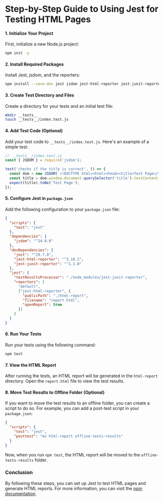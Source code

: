 
# Step-by-Step Guide to Using Jest for Testing HTML Pages

#### 1. Initialize Your Project

First, initialize a new Node.js project:

```sh
npm init -y
```

#### 2. Install Required Packages

Install Jest, jsdom, and the reporters:

```sh
npm install --save-dev jest jsdom jest-html-reporter jest-junit-reporter
```

#### 3. Create Test Directory and Files

Create a directory for your tests and an initial test file:

```sh
mkdir __tests__
touch __tests__/index.test.js
```

#### 4. Add Test Code (Optional)

Add your test code to `__tests__/index.test.js`. Here's an example of a simple test:

```javascript
// __tests__/index.test.js
const { JSDOM } = require('jsdom');

test('checks if the title is correct', () => {
  const dom = new JSDOM(`<!DOCTYPE html><html><head><title>Test Page</title></head><body></body></html>`);
  const title = dom.window.document.querySelector('title').textContent;
  expect(title).toBe('Test Page');
});
```

#### 5. Configure Jest in `package.json`

Add the following configuration to your `package.json` file:

```json
{
  "scripts": {
    "test": "jest"
  },
  "dependencies": {
    "jsdom": "^24.0.0"
  },
  "devDependencies": {
    "jest": "^29.7.0",
    "jest-html-reporter": "^3.10.2",
    "jest-junit-reporter": "^1.1.0"
  },
  "jest": {
    "testResultsProcessor": "./node_modules/jest-junit-reporter",
    "reporters": [
      "default",
      ["jest-html-reporter", {
        "publicPath": "./html-report",
        "filename": "report.html",
        "openReport": true
      }]
    ]
  }
}
```

#### 6. Run Your Tests

Run your tests using the following command:

```sh
npm test
```

#### 7. View the HTML Report

After running the tests, an HTML report will be generated in the `html-report` directory. Open the `report.html` file to view the test results.

#### 8. Move Test Results to Offline Folder (Optional)

If you want to move the test results to an offline folder, you can create a script to do so. For example, you can add a post-test script in your `package.json`:

```json
{
  "scripts": {
    "test": "jest",
    "posttest": "mv html-report offline-tests-results"
  }
}
```

Now, when you run `npm test`, the HTML report will be moved to the `offline-tests-results` folder.

### Conclusion

By following these steps, you can set up Jest to test HTML pages and generate HTML reports. For more information, you can visit the [npm documentation](https://www.npmjs.com/).
